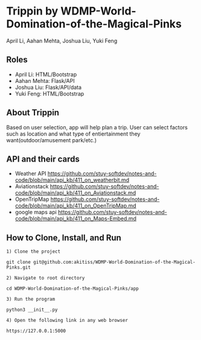 # Trippin by WDMP-World-Domination-of-the-Magical-Pinks
April Li, Aahan Mehta, Joshua Liu, Yuki Feng

## Roles
- April Li: HTML/Bootstrap
- Aahan Mehta: Flask/API
- Joshua Liu: Flask/API/data
- Yuki Feng: HTML/Bootstrap

## About Trippin
Based on user selection, app will help plan a trip. User can select factors such as location and what type of entiertainment they want(outdoor/amusement park/etc.)

## API and their cards
- Weather API https://github.com/stuy-softdev/notes-and-code/blob/main/api_kb/411_on_weatherbit.md
- Aviationstack https://github.com/stuy-softdev/notes-and-code/blob/main/api_kb/411_on_Aviationstack.md
- OpenTripMap https://github.com/stuy-softdev/notes-and-code/blob/main/api_kb/411_on_OpenTripMap.md
- google maps api https://github.com/stuy-softdev/notes-and-code/blob/main/api_kb/411_on_Maps-Embed.md

## How to Clone, Install, and Run
`1) Clone the project `
```
git clone git@github.com:akitiss/WDMP-World-Domination-of-the-Magical-Pinks.git
```

`2) Navigate to root directory`

``` 
cd WDMP-World-Domination-of-the-Magical-Pinks/app
```

`3) Run the program`

``` 
python3 __init__.py
```

`4) Open the following link in any web browser`
```
https://127.0.0.1:5000
```
